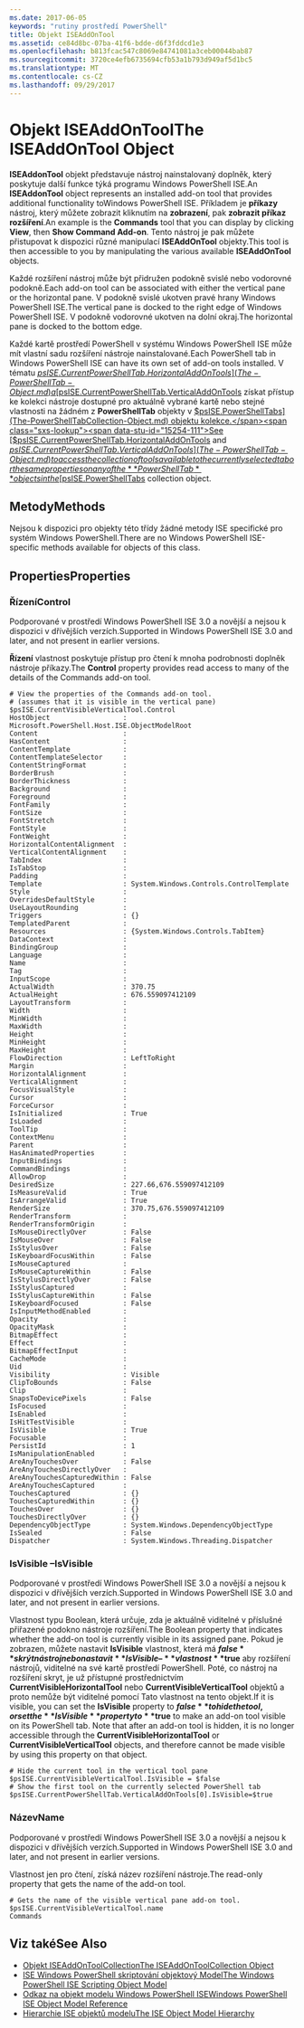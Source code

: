 ```yaml
---
ms.date: 2017-06-05
keywords: "rutiny prostředí PowerShell"
title: Objekt ISEAddOnTool
ms.assetid: ce84d8bc-07ba-41f6-bdde-d6f3fddcd1e3
ms.openlocfilehash: b813fcac547c8069e84741081a3ceb00044bab87
ms.sourcegitcommit: 3720ce4efb6735694cfb53a1b793d949af5d1bc5
ms.translationtype: MT
ms.contentlocale: cs-CZ
ms.lasthandoff: 09/29/2017
---
```

# <a name="the-iseaddontool-object"></a><span data-ttu-id="15254-103">Objekt ISEAddOnTool</span><span class="sxs-lookup"><span data-stu-id="15254-103">The ISEAddOnTool Object</span></span>
  <span data-ttu-id="15254-104">**ISEAddonTool** objekt představuje nástroj nainstalovaný doplněk, který poskytuje další funkce týká programu Windows PowerShell ISE.</span><span class="sxs-lookup"><span data-stu-id="15254-104">An **ISEAddonTool** object represents an installed add-on tool that provides additional functionality toWindows PowerShell ISE.</span></span> <span data-ttu-id="15254-105">Příkladem je **příkazy** nástroj, který můžete zobrazit kliknutím na **zobrazení**, pak **zobrazit příkaz rozšíření**.</span><span class="sxs-lookup"><span data-stu-id="15254-105">An example is the **Commands** tool that you can display by clicking **View**, then **Show Command Add-on**.</span></span> <span data-ttu-id="15254-106">Tento nástroj je pak můžete přistupovat k dispozici různé manipulací **ISEAddOnTool** objekty.</span><span class="sxs-lookup"><span data-stu-id="15254-106">This tool is then accessible to you by manipulating the various available **ISEAddOnTool** objects.</span></span>

 <span data-ttu-id="15254-107">Každé rozšíření nástroj může být přidružen podokně svislé nebo vodorovné podokně.</span><span class="sxs-lookup"><span data-stu-id="15254-107">Each add-on tool can be associated with either the vertical pane or the horizontal pane.</span></span> <span data-ttu-id="15254-108">V podokně svislé ukotven pravé hrany Windows PowerShell ISE.</span><span class="sxs-lookup"><span data-stu-id="15254-108">The vertical pane is docked to the right edge of Windows PowerShell ISE.</span></span> <span data-ttu-id="15254-109">V podokně vodorovné ukotven na dolní okraj.</span><span class="sxs-lookup"><span data-stu-id="15254-109">The horizontal pane is docked to the bottom edge.</span></span>

 <span data-ttu-id="15254-110">Každé kartě prostředí PowerShell v systému Windows PowerShell ISE může mít vlastní sadu rozšíření nástroje nainstalované.</span><span class="sxs-lookup"><span data-stu-id="15254-110">Each PowerShell tab in Windows PowerShell ISE can have its own set of add-on tools installed.</span></span> <span data-ttu-id="15254-111">V tématu [$psISE.CurrentPowerShellTab.HorizontalAddOnTools](The-PowerShellTab-Object.md) a [$psISE.CurrentPowerShellTab.VerticalAddOnTools](The-PowerShellTab-Object.md) získat přístup ke kolekci nástroje dostupné pro aktuálně vybrané kartě nebo stejné vlastnosti na žádném z **PowerShellTab** objekty v [$psISE.PowerShellTabs](The-PowerShellTabCollection-Object.md) objektu kolekce.</span><span class="sxs-lookup"><span data-stu-id="15254-111">See [$psISE.CurrentPowerShellTab.HorizontalAddOnTools](The-PowerShellTab-Object.md) and [$psISE.CurrentPowerShellTab.VerticalAddOnTools](The-PowerShellTab-Object.md) to access the collection of tools available to the currently selected tab or the same properties on any of the **PowerShellTab** objects in the [$psISE.PowerShellTabs](The-PowerShellTabCollection-Object.md) collection object.</span></span>

## <a name="methods"></a><span data-ttu-id="15254-112">Metody</span><span class="sxs-lookup"><span data-stu-id="15254-112">Methods</span></span>
 <span data-ttu-id="15254-113">Nejsou k dispozici pro objekty této třídy žádné metody ISE specifické pro systém Windows PowerShell.</span><span class="sxs-lookup"><span data-stu-id="15254-113">There are no Windows PowerShell ISE-specific methods available for objects of this class.</span></span>

## <a name="properties"></a><span data-ttu-id="15254-114">Properties</span><span class="sxs-lookup"><span data-stu-id="15254-114">Properties</span></span>

### <a name="control"></a><span data-ttu-id="15254-115">Řízení</span><span class="sxs-lookup"><span data-stu-id="15254-115">Control</span></span>
  <span data-ttu-id="15254-116">Podporované v prostředí Windows PowerShell ISE 3.0 a novější a nejsou k dispozici v dřívějších verzích.</span><span class="sxs-lookup"><span data-stu-id="15254-116">Supported in Windows PowerShell ISE 3.0 and later, and not present in earlier versions.</span></span>

 <span data-ttu-id="15254-117">**Řízení** vlastnost poskytuje přístup pro čtení k mnoha podrobnosti doplněk nástroje příkazy.</span><span class="sxs-lookup"><span data-stu-id="15254-117">The **Control** property provides read access to many of the details of the Commands add-on tool.</span></span>

```
# View the properties of the Commands add-on tool.
# (assumes that it is visible in the vertical pane)
$psISE.CurrentVisibleVerticalTool.Control
HostObject                  : Microsoft.PowerShell.Host.ISE.ObjectModelRoot
Content                     :
HasContent                  :
ContentTemplate             :
ContentTemplateSelector     :
ContentStringFormat         :
BorderBrush                 :
BorderThickness             :
Background                  :
Foreground                  :
FontFamily                  :
FontSize                    :
FontStretch                 :
FontStyle                   :
FontWeight                  :
HorizontalContentAlignment  :
VerticalContentAlignment    :
TabIndex                    :
IsTabStop                   :
Padding                     :
Template                    : System.Windows.Controls.ControlTemplate
Style                       :
OverridesDefaultStyle       :
UseLayoutRounding           :
Triggers                    : {}
TemplatedParent             :
Resources                   : {System.Windows.Controls.TabItem}
DataContext                 :
BindingGroup                :
Language                    :
Name                        :
Tag                         :
InputScope                  :
ActualWidth                 : 370.75
ActualHeight                : 676.559097412109
LayoutTransform             :
Width                       :
MinWidth                    :
MaxWidth                    :
Height                      :
MinHeight                   :
MaxHeight                   :
FlowDirection               : LeftToRight
Margin                      :
HorizontalAlignment         :
VerticalAlignment           :
FocusVisualStyle            :
Cursor                      :
ForceCursor                 :
IsInitialized               : True
IsLoaded                    :
ToolTip                     :
ContextMenu                 :
Parent                      :
HasAnimatedProperties       :
InputBindings               :
CommandBindings             :
AllowDrop                   :
DesiredSize                 : 227.66,676.559097412109
IsMeasureValid              : True
IsArrangeValid              : True
RenderSize                  : 370.75,676.559097412109
RenderTransform             :
RenderTransformOrigin       :
IsMouseDirectlyOver         : False
IsMouseOver                 : False
IsStylusOver                : False
IsKeyboardFocusWithin       : False
IsMouseCaptured             :
IsMouseCaptureWithin        : False
IsStylusDirectlyOver        : False
IsStylusCaptured            :
IsStylusCaptureWithin       : False
IsKeyboardFocused           : False
IsInputMethodEnabled        :
Opacity                     :
OpacityMask                 :
BitmapEffect                :
Effect                      :
BitmapEffectInput           :
CacheMode                   :
Uid                         :
Visibility                  : Visible
ClipToBounds                : False
Clip                        :
SnapsToDevicePixels         : False
IsFocused                   :
IsEnabled                   :
IsHitTestVisible            :
IsVisible                   : True
Focusable                   :
PersistId                   : 1
IsManipulationEnabled       :
AreAnyTouchesOver           : False
AreAnyTouchesDirectlyOver   :
AreAnyTouchesCapturedWithin : False
AreAnyTouchesCaptured       :
TouchesCaptured             : {}
TouchesCapturedWithin       : {}
TouchesOver                 : {}
TouchesDirectlyOver         : {}
DependencyObjectType        : System.Windows.DependencyObjectType
IsSealed                    : False
Dispatcher                  : System.Windows.Threading.Dispatcher

```

### <a name="isvisible"></a><span data-ttu-id="15254-118">IsVisible –</span><span class="sxs-lookup"><span data-stu-id="15254-118">IsVisible</span></span>
  <span data-ttu-id="15254-119">Podporované v prostředí Windows PowerShell ISE 3.0 a novější a nejsou k dispozici v dřívějších verzích.</span><span class="sxs-lookup"><span data-stu-id="15254-119">Supported in Windows PowerShell ISE 3.0 and later, and not present in earlier versions.</span></span>

 <span data-ttu-id="15254-120">Vlastnost typu Boolean, která určuje, zda je aktuálně viditelné v příslušné přiřazené podokno nástroje rozšíření.</span><span class="sxs-lookup"><span data-stu-id="15254-120">The Boolean property that indicates whether the add-on tool is currently visible in its assigned pane.</span></span> <span data-ttu-id="15254-121">Pokud je zobrazen, můžete nastavit **IsVisible** vlastnost, která má **$false** skrýt nástroj nebo nastavit **IsVisible –** vlastnost **$true** aby rozšíření nástrojů, viditelné na své kartě prostředí PowerShell. Poté, co nástroj na rozšíření skryt, je už přístupné prostřednictvím **CurrentVisibleHorizontalTool** nebo **CurrentVisibleVerticalTool** objektů a proto nemůže být viditelné pomocí Tato vlastnost na tento objekt.</span><span class="sxs-lookup"><span data-stu-id="15254-121">If it is visible, you can set the **IsVisible** property to **$false** to hide the tool, or set the **IsVisible** property to **$true** to make an add-on tool visible on its PowerShell tab. Note that after an add-on tool is hidden, it is no longer accessible through the **CurrentVisibleHorizontalTool** or **CurrentVisibleVerticalTool** objects, and therefore cannot be made visible by using this property on that object.</span></span>

```
# Hide the current tool in the vertical tool pane
$psISE.CurrentVisibleVerticalTool.IsVisible = $false
# Show the first tool on the currently selected PowerShell tab
$psISE.CurrentPowerShellTab.VerticalAddOnTools[0].IsVisible=$true

```

### <a name="name"></a><span data-ttu-id="15254-122">Název</span><span class="sxs-lookup"><span data-stu-id="15254-122">Name</span></span>
  <span data-ttu-id="15254-123">Podporované v prostředí Windows PowerShell ISE 3.0 a novější a nejsou k dispozici v dřívějších verzích.</span><span class="sxs-lookup"><span data-stu-id="15254-123">Supported in Windows PowerShell ISE 3.0 and later, and not present in earlier versions.</span></span>

 <span data-ttu-id="15254-124">Vlastnost jen pro čtení, získá název rozšíření nástroje.</span><span class="sxs-lookup"><span data-stu-id="15254-124">The read-only property that gets the name of the add-on tool.</span></span>

```
# Gets the name of the visible vertical pane add-on tool.
$psISE.CurrentVisibleVerticalTool.name
Commands

```

## <a name="see-also"></a><span data-ttu-id="15254-125">Viz také</span><span class="sxs-lookup"><span data-stu-id="15254-125">See Also</span></span>
- [<span data-ttu-id="15254-126">Objekt ISEAddOnToolCollection</span><span class="sxs-lookup"><span data-stu-id="15254-126">The ISEAddOnToolCollection Object</span></span>](The-ISEAddOnToolCollection-Object.md)
- [<span data-ttu-id="15254-127">ISE Windows PowerShell skriptování objektový Model</span><span class="sxs-lookup"><span data-stu-id="15254-127">The Windows PowerShell ISE Scripting Object Model</span></span>](The-Windows-PowerShell-ISE-Scripting-Object-Model.md)
- [<span data-ttu-id="15254-128">Odkaz na objekt modelu Windows PowerShell ISE</span><span class="sxs-lookup"><span data-stu-id="15254-128">Windows PowerShell ISE Object Model Reference</span></span>](Windows-PowerShell-ISE-Object-Model-Reference.md)
- [<span data-ttu-id="15254-129">Hierarchie ISE objektů modelu</span><span class="sxs-lookup"><span data-stu-id="15254-129">The ISE Object Model Hierarchy</span></span>](The-ISE-Object-Model-Hierarchy.md)

